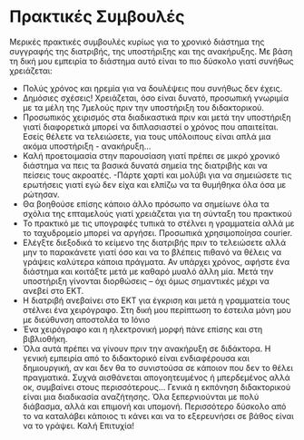 # Πρακτικές Συμβουλές
Μερικές πρακτικές συμβουλές κυρίως για το χρονικό διάστημα της συγγραφής της διατριβής, της υποστήριξης και της ανακήρυξης. Με βάση τη δική μου εμπειρία το διάστημα αυτό είναι το πιο δύσκολο γιατί συνήθως χρειάζεται:
-	Πολύς χρόνος και ηρεμία για να δουλέψεις που συνήθως δεν έχεις.
-	Δημόσιες σχέσεις! Χρειάζεται, όσο είναι δυνατό, προσωπική γνωριμία με τα μέλη της 7μελούς πριν την υποστήριξη του διδακτορικού.
-	Προσωπικός χειρισμός στα διαδικαστικά πριν και μετά την υποστήριξη γιατί διαφορετικά μπορεί να διπλασιαστεί ο χρόνος που απαιτείται. Εσείς θέλετε να τελειώσετε, για τους υπόλοιπους είναι απλά μια ακόμα υποστήριξη - ανακήρυξη…
-	Καλή προετοιμασία στην παρουσίαση γιατί πρέπει σε μικρό χρονικό διάστημα να πεις τα βασικά δυνατά σημεία της διατριβής και να πείσεις τους ακροατές. -Πάρτε χαρτί και μολύβι για να σημειώσετε τις ερωτήσεις γιατί εγώ δεν είχα και ελπίζω να τα θυμήθηκα όλα όσα με ρώτησαν.
-	Θα βοηθούσε επίσης κάποιο άλλο πρόσωπο να σημείωνε όλα τα σχόλια της επταμελούς γιατί χρειάζεται για τη σύνταξη του πρακτικού
-	Το πρακτικό με τις υπογραφές τυπικά το στέλνει η γραμματεία αλλά με το ταχυδρομείο μπορεί να αργήσει. Προσωπικά χρησιμοποίησα courier.
-	Ελέγξτε διεξοδικά το κείμενο της διατριβής πριν το τελειώσετε αλλά μην το παρακάνετε γιατί όσο και να το βλέπεις πιθανό να θέλεις να γράψεις καλύτερα κάποια πράγματα. Αν υπάρχει χρόνος, αφήστε ένα διάστημα και κοιτάξτε μετά με καθαρό μυαλό άλλη μία. Μετά την υποστήριξη γίνονται διορθώσεις – όχι όμως σημαντικές μέχρι να ανεβεί στο ΕΚΤ.
-	Η διατριβή ανεβαίνει στο ΕΚΤ για έγκριση και μετά η γραμματεία τους στέλνει ένα χειρόγραφο. Στη δική μου περίπτωση το έστειλα μόνη μου με διεύθυνση αποστολέα το Ιόνιο
-	Ένα χειρόγραφο και η ηλεκτρονική μορφή πάνε επίσης και στη βιβλιοθήκη.
-	Όλα αυτά πρέπει να γίνουν πριν την ανακήρυξη σε διδάκτορα.
Η γενική εμπειρία από το διδακτορικό είναι ενδιαφέρουσα και δημιουργική, αν και δεν θα το συνιστούσα σε κάποιον που δεν το θέλει πραγματικά. Συχνά αισθάνεται απογοητευμένος ή μπερδεμένος αλλά οκ, συμβαίνει στους περισσότερους… Γενικά η εκπόνηση διδακτορικού είναι μια διαδικασία αναζήτησης. Όλα ξεπερνιούνται με πολύ διάβασμα, αλλά και επιμονή και υπομονή. Περισσότερο δύσκολο από το να καταλάβει κάποιος τι κάνει και να το εξερευνήσει σε βάθος είναι να το γράψει.
 Καλή Επιτυχία!
